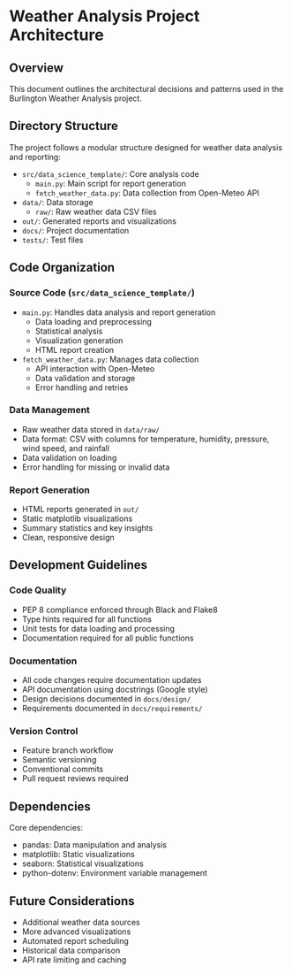 # Weather Analysis Project Architecture

## Overview
This document outlines the architectural decisions and patterns used in the Burlington Weather Analysis project.

## Directory Structure
The project follows a modular structure designed for weather data analysis and reporting:

- `src/data_science_template/`: Core analysis code
  - `main.py`: Main script for report generation
  - `fetch_weather_data.py`: Data collection from Open-Meteo API
- `data/`: Data storage
  - `raw/`: Raw weather data CSV files
- `out/`: Generated reports and visualizations
- `docs/`: Project documentation
- `tests/`: Test files

## Code Organization

### Source Code (`src/data_science_template/`)
- `main.py`: Handles data analysis and report generation
  - Data loading and preprocessing
  - Statistical analysis
  - Visualization generation
  - HTML report creation
- `fetch_weather_data.py`: Manages data collection
  - API interaction with Open-Meteo
  - Data validation and storage
  - Error handling and retries

### Data Management
- Raw weather data stored in `data/raw/`
- Data format: CSV with columns for temperature, humidity, pressure, wind speed, and rainfall
- Data validation on loading
- Error handling for missing or invalid data

### Report Generation
- HTML reports generated in `out/`
- Static matplotlib visualizations
- Summary statistics and key insights
- Clean, responsive design

## Development Guidelines

### Code Quality
- PEP 8 compliance enforced through Black and Flake8
- Type hints required for all functions
- Unit tests for data loading and processing
- Documentation required for all public functions

### Documentation
- All code changes require documentation updates
- API documentation using docstrings (Google style)
- Design decisions documented in `docs/design/`
- Requirements documented in `docs/requirements/`

### Version Control
- Feature branch workflow
- Semantic versioning
- Conventional commits
- Pull request reviews required

## Dependencies
Core dependencies:
- pandas: Data manipulation and analysis
- matplotlib: Static visualizations
- seaborn: Statistical visualizations
- python-dotenv: Environment variable management

## Future Considerations
- Additional weather data sources
- More advanced visualizations
- Automated report scheduling
- Historical data comparison
- API rate limiting and caching 